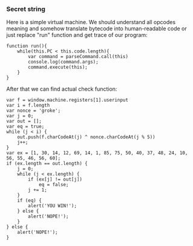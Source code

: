 <div><h3>Secret string</h3><p>Here is a simple virtual machine. We should understand all opcodes meaning and somehow translate bytecode into human-readable code or just replace "run" function and get trace of our program:</p>
<pre><code>function run(){
    while(this.PC &lt; this.code.length){
        var command = parseCommand.call(this)
        console.log(command.args);
        command.execute(this);
    }
}
</code></pre>
<p>After that we can find actual check function:</p>
<pre><code>var f = window.machine.registers[1].userinput
var i = f.length
var nonce = 'groke';
var j = 0;
var out = [];
var eq = true;
while (j &lt; i) {
    out.push(f.charCodeAt(j) ^ nonce.charCodeAt(j % 5))
    j++;
}
var ex = [1, 30, 14, 12, 69, 14, 1, 85, 75, 50, 40, 37, 48, 24, 10, 56, 55, 46, 56, 60];
if (ex.length == out.length) {
    j = 0;
    while (j &lt; ex.length) {
        if (ex[j] != out[j])
            eq = false;
        j += 1;
    }
    if (eq) {
        alert('YOU WIN!');
    } else {
        alert('NOPE!');
    }
} else {
    alert('NOPE!');
}
</code></pre></div>
